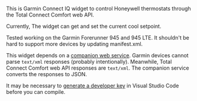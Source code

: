 This is Garmin Connect IQ widget to control Honeywell thermostats through the Total Connect Comfort web API.

Currently, The widget can get and set the current cool setpoint.

Tested working on the Garmin Forerunner 945 and 945 LTE. It shouldn't be hard to support more devices by updating manifest.xml.

This widget depends on a [companion web service](https://github.com/slater1/tcc-mitm/). Garmin devices cannot parse `text/xml` responses (probably intentionally). Meanwhile,  Total Connect Comfort web API responses are `text/xml`. The companion service converts the responses to JSON.

It may be necessary to [generate a developer key](https://developer.garmin.com/connect-iq/connect-iq-basics/getting-started/) in Visual Studio Code before you can compile.
